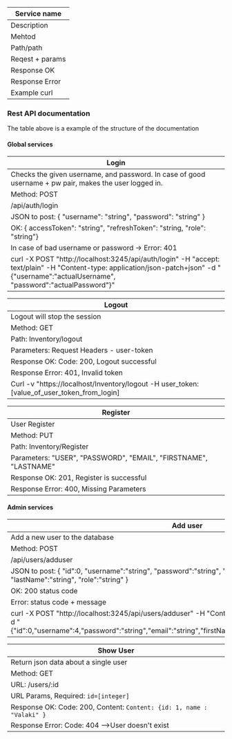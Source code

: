 | Service name |
|--------------|
| Description |
| Mehtod |
| Path/path |
| Reqest + params |
| Response OK |
| Response Error |
| Example curl |

### Rest API documentation

The table above is a example of the structure of the documentation

#### Global services
| Login |
|-|
| Checks the given username, and password. In case of good username + pw pair, makes the user logged in. |
| Method: POST |
| /api/auth/login |
| JSON to post: { "username": "string", "password": "string" } |
| OK: { accessToken": "string", "refreshToken": "string, "role": "string"} |
| In case of bad username or password -> Error: 401 |
| curl -X POST "http://localhost:3245/api/auth/login" -H "accept: text/plain" -H "Content-type: application/json-patch+json" -d "{\"username\":\"actualUsername\", \"password\":\"actualPassword\"}" |

| Logout |
| -|
| Logout will stop the session |
| Method: GET |
| Path: Inventory/logout |
| Parameters: Request Headers - user-token |
| Response OK: Code: 200, Logout successful |
| Response Error: 401, Invalid token
| Curl -v "https://localhost/Inventory/logout -H user_token:[value_of_user_token_from_login] |

| Register |
| - |
| User Register |
| Method: PUT |
| Path: Inventory/Register |
| Parameters: "USER", "PASSWORD", "EMAIL", "FIRSTNAME", "LASTNAME" |
| Response OK: 201, Register is successful |
| Response Error: 400, Missing Parameters |



#### Admin services

| Add user |
|-|
| Add a new user to the database |
| Method: POST |
| /api/users/adduser |
| JSON to post: { "id":0, "username":"string", "password":"string", "email":"string", "firstName":"string", "lastName":"string", "role":"string" } |
| OK: 200 status code |
| Error: status code + message |
| curl -X POST "http://localhost:3245/api/users/adduser" -H "Content-Type: application/json-patch+json" -d "{\"id\":0,\"username\":4,\"password\":\"string\",\"email\":\"string\",\"firstName\":0,\"lastName\":\"string\",\"role\":\"string\"}" |

| Show User |
| -|
| Return json data about a single user |
| Method: GET |
| URL: /users/:id |
| URL Params, Required: `id=[integer]` |
| Response OK: Code: 200, Content: `Content: {id: 1, name : "Valaki" }` |
| Response Error: Code: 404 -->User doesn't exist |


 


